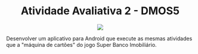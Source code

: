 <h1 align="center"> Atividade Avaliativa 2 - DMOS5 </h1>
<p align="center">
<img src="https://img.shields.io/static/v1?label=STATUS&message=IN PROGRESS&color=GREEN&style=for-the-badge"/>
</p>

</head>
<body>
<p>
Desenvolver um aplicativo para Android que execute as mesmas atividades que a "máquina de cartões" do jogo Super Banco Imobiliário.
</p>
